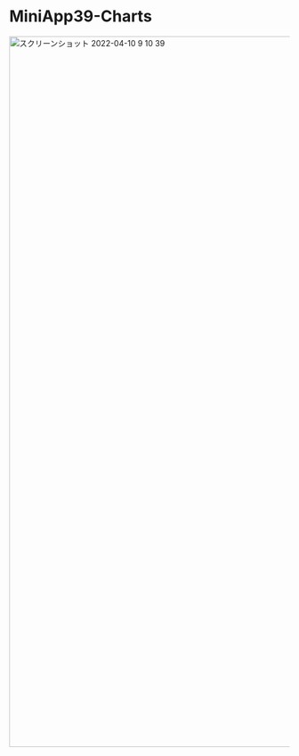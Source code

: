 # MiniApp39-Charts

<img width="1277" alt="スクリーンショット 2022-04-10 9 10 39" src="https://user-images.githubusercontent.com/82198916/162595730-a5b44686-aae3-4ff6-98bb-13b5a4e77b63.png">
